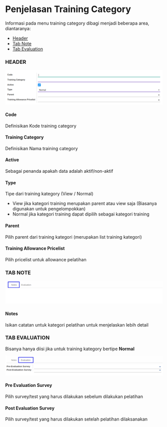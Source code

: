 # Penjelasan Training Category

Informasi pada menu training category dibagi menjadi beberapa area, diantaranya:

* [Header](#bagian-header)
* [Tab Note](#tab-note)
* [Tab Evaluation](#tab-evaluation)

### <a name="bagian-header">HEADER</a>

![](../../img/training-category/header.png)

#### <a name="field-code">Code</a>

Definisikan Kode training category

#### <a name="field-training-category">Training Category</a>

Definisikan Nama training category

#### <a name="field-active">Active</a>

Sebagai penanda apakah data adalah aktif/non-aktif

#### <a name="field-type">Type</a>

Tipe dari training kategory (View / Normal)

- View jika kategori training merupakan parent atau view saja (Biasanya digunakan untuk pengelompokkan)
- Normal jika kategori training dapat dipilih sebagai kategori training

#### <a name="field-parent">Parent</a>

Pilih parent dari training kategori (merupakan list training kategori)

#### <a name="field-allowance">Training Allowance Pricelist</a>

Pilih pricelist untuk allowance pelatihan  

### <a name="tab-note">TAB NOTE</a>

![](../../img/training-category/tab-note.png)

#### <a name="field-notes">Notes</a>

Isikan catatan untuk kategori pelatihan untuk menjelaskan lebih detail

### <a name="tab-evaluation">TAB EVALUATION</a>

Bisanya hanya diisi jika untuk training kategory bertipe **Normal**

![](../../img/training-category/tab-evaluation.png)

#### <a name="field-pre-evaluation">Pre Evaluation Survey</a>

Pilih survey/test yang harus dilakukan sebelum dilakukan pelatihan

#### <a name="field-post-evaluation">Post Evaluation Survey</a>

Pilih survey/test yang harus dilakukan setelah pelatihan dilaksanakan
